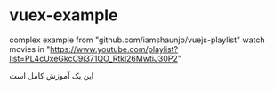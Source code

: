 # vuex-example
complex example from "github.com/iamshaunjp/vuejs-playlist"
watch movies in "https://www.youtube.com/playlist?list=PL4cUxeGkcC9i371QO_Rtkl26MwtiJ30P2"

این یک آموزش کامل است

